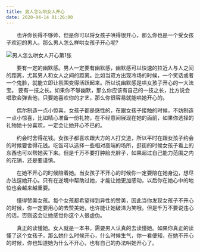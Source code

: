 ```yaml
---
title: 男人怎么哄女人开心
date: 2020-04-14 01:26:00
---
```




　　也许你长得不够帅，但是你可以将女孩子哄得很开心，那么你也是一个受女孩子欢迎的男人。那么男人怎么样哄女孩子开心呢?

![男人怎么哄女人开心第1张](/img/5219db19f8675433fa5855f57f1167a7.jpg)

　　要有一定的幽默感。男人一定要有幽默感，幽默感可以快速的拉近人与人之间的距离，尤其男人和女人之间的距离。比如当双方出现冷场的时候，一个笑话或者一个鬼脸，就能立即让氛围变得活跃起来。所以说幽默感是哄女孩子开心的一大法宝。 要有一技之长。如果你不够幽默，那么你应该有自己的一技之长，比方说会唱歌会弹吉他，只要她喜欢你的才艺，那么你很容易就能哄她开心的。

　　偶尔制造一点小惊喜。女孩子都是感性的，在跟女孩子接触的时候，不妨制造一点小惊喜，比如精心准备一份礼物，在不经意间展现在她的面前，如果你选择的礼物她十分喜欢，一定会让她开心不已的。

　　约会时舍得花钱。女孩子都喜欢跟大方的人打交道，所以平时在跟女孩子约会的时候要舍得花钱。吃饭可以选择一些相对高端的场所，逛街的时候女孩子看上的东西也可以帮她买下来。但是千万不要打肿脸充胖子，如果超过自己能力范围之内的花销，还是要谨慎。

　　在她不开心的时候陪着她。当女孩子不开心的时候你一定要陪在她身边，想尽办法逗她开心。只有在逆境中帮助过她，才能让她更加感动，以后你在她心中的地位也会越来越重要。

　　懂得赞美女孩。每个女孩都希望得到异性的赞美，因此当你发现女孩子不开心的时候，你一定要用心的去赞美她，也许能让她破涕为笑哦。但是千万不要说违心的话，否则这会让她感觉你这个人很虚伪。

　　真正的读懂她。女人就是一本书，需要男人认真的去读懂她。如果你真正的读懂了这个女孩子，那么她什么时候开心，什么时候生气，你一看便知，在她不开心的时候，你也知道她为什么不开心，也有自己的办法哄她开心了。